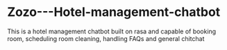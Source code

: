 # Zozo---Hotel-management-chatbot
This is a hotel management chatbot built on rasa and capable of booking room, scheduling room cleaning, handling FAQs and general chitchat
